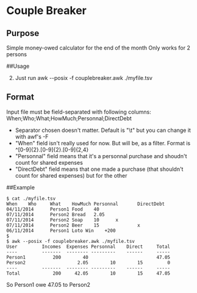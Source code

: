 # Couple Breaker

## Purpose

Simple money-owed calculator for the end of the month
Only works for 2 persons

##Usage

2. Just run awk --posix -f couplebreaker.awk ./myfile.tsv

## Format
Input file must be field-separated with following columns: When;Who;What;HowMuch;Personnal;DirectDebt
* Separator chosen doesn't matter. Default is "\t" but you can change it with awf's -F
* "When" field isn't really used for now. But will be, as a filter. Format is ^[0-9]{2}.[0-9]{2}.[0-9]{2,4}
* "Personnal" field means that it's a personnal purchase and shoudn't count for shared expenses
* "DirectDebt" field means that one made a purchase (that shouldn't count for shared expenses) but for the other

##Example
```
$ cat ./myfile.tsv
When    Who     What    HowMuch Personnal       DirectDebt
04/11/2014      Person1 Food    40
07/11/2014      Person2 Bread   2.05
07/11/2014      Person2 Soap    10      x
07/11/2014      Person2 Beer    15              x
06/11/2014      Person1 Loto Win    +200
$
$ awk --posix -f couplebreaker.awk ./myfile.tsv
User         Incomes  Expenses Personnal    Direct     Total
----         -------  -------- ---------    ------     -----
Person1          200        40                         47.05
Person2                   2.05        10        15         0
----         -------  -------- ---------    ------     -----
Total            200     42.05        10        15     47.05
```
So Person1 owe 47.05 to Person2